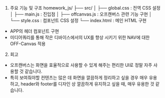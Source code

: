 1. 주요 기능 및 구조
homework_js/
├── src/
│   ├── global.css     : 전역 CSS 설정
│   ├── main.js        : 진입점
│   ├── offcanvas.js   : 오프캔버스 관련 기능 구현
│   └── style.css      : 컴포넌트 CSS 설정
└── index.html         : 메인 HTML 구현

- APP의 헤더 컴포넌트 구현
- 미디어쿼리를 통해 작은 디바이스에서의 UX를 향상 시키기 위한 NAV에 대한 OFF-Canvas 적용

2. 회고
- 오프캔버스는 화면을 효율적으로 사용할 수 있게 해주는 편리한 UI로 정말 자주 사용할 것 같습니다. 
- 특히 보여줘야할 컨텐츠는 많은 데 화면을 깔끔하게 정리하고 싶을 경우 매우 유용하고, header와 footer를 디자인 상 깔끔하게 유지하고 싶을 때, 매우 유용한 것 같습니다.
